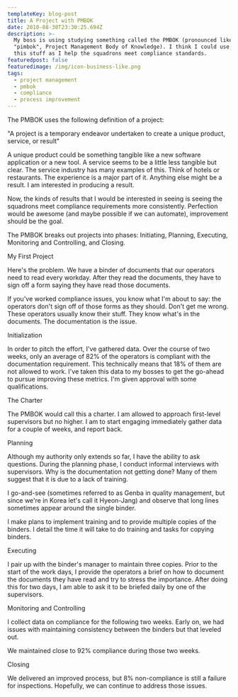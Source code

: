 ```yaml
---
templateKey: blog-post
title: A Project with PMBOK
date: 2010-08-30T23:30:25.694Z
description: >-
  My boss is using studying something called the PMBOK (pronounced like
  "pimbok", Project Management Body of Knowledge). I think I could use some of
  this stuff as I help the squadrons meet compliance standards.
featuredpost: false
featuredimage: /img/icon-business-like.png
tags:
  - project management
  - pmbok
  - compliance
  - process improvement
---
```

The PMBOK uses the following definition of a project:

"A project is a temporary endeavor undertaken to create a unique product, service, or result"

A unique product could be something tangible like a new software application or a new tool. A service seems to be a little less tangible but clear. The service industry has many examples of this. Think of hotels or restaurants. The experience is a major part of it. Anything else might be a result. I am interested in producing a result. 

Now, the kinds of results that I would be interested in seeing is seeing the squadrons meet compliance requirements more consistently. Perfection would be awesome (and maybe possible if we can automate), improvement should be the goal.

The PMBOK breaks out projects into phases: Initiating, Planning, Executing, Monitoring and Controlling, and Closing.

My First Project

Here's the problem. We have a binder of documents that our operators need to read every workday. After they read the documents, they have to sign off a form saying they have read those documents. 

If you've worked compliance issues, you know what I'm about to say: the operators don't sign off of those forms as they should. Don't get me wrong. These operators usually know their stuff. They know what's in the documents. The documentation is the issue.

Initialization

In order to pitch the effort, I've gathered data. Over the course of two weeks, only an average of 82% of the operators is compliant with the documentation requirement. This technically means that 18% of them are not allowed to work. I've taken this data to my bosses to get the go-ahead to pursue improving these metrics. I'm given approval with some qualifications.

The Charter

The PMBOK would call this a charter. I am allowed to approach first-level supervisors but no higher. I am to start engaging immediately gather data for a couple of weeks, and report back.

Planning

Although my authority only extends so far, I have the ability to ask questions. During the planning phase, I conduct informal interviews with supervisors. Why is the documentation not getting done? Many of them suggest that it is due to a lack of training. 

I go-and-see (sometimes referred to as Genba in quality management, but since we're in Korea let's call it Hyeon-Jang) and observe that long lines sometimes appear around the single binder.

I make plans to implement training and to provide multiple copies of the binders. I detail the time it will take to do training and tasks for copying binders. 

Executing

I pair up with the binder's manager to maintain three copies. Prior to the start of the work days, I provide the operators a brief on how to document the documents they have read and try to stress the importance. After doing this for two days, I am able to ask it to be briefed daily by one of the supervisors.

Monitoring and Controlling

I collect data on compliance for the following two weeks. Early on, we had issues with maintaining consistency between the binders but that leveled out.

We maintained close to 92% compliance during those two weeks.

Closing

We delivered an improved process, but 8% non-compliance is still a failure for inspections. Hopefully, we can continue to address those issues.
